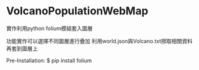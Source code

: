 # VolcanoPopulationWebMap
實作利用python folium模組套入圖層

功能實作可以選擇不同圖層進行疊加
利用world.json與Volcano.txt撈取相關資料再套到圖層上


Pre-Installation:
$ pip install folium


